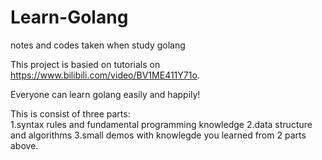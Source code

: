 # Learn-Golang
notes and codes taken when study golang

This project is basied on tutorials on https://www.bilibili.com/video/BV1ME411Y71o.

Everyone can learn golang easily and happily!

This is consist of three parts:  
  1.syntax rules and fundamental programming knowledge 
  2.data structure and algorithms 
  3.small demos with knowlegde you learned from 2 parts above.
